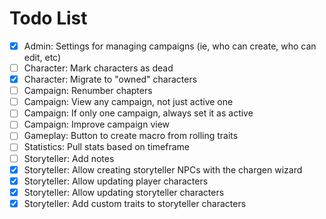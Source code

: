 # Todo List

-   [x] Admin: Settings for managing campaigns (ie, who can create, who can edit, etc)
-   [ ] Character: Mark characters as dead
-   [x] Character: Migrate to "owned" characters
-   [ ] Campaign: Renumber chapters
-   [ ] Campaign: View any campaign, not just active one
-   [ ] Campaign: If only one campaign, always set it as active
-   [ ] Campaign: Improve campaign view
-   [ ] Gameplay: Button to create macro from rolling traits
-   [ ] Statistics: Pull stats based on timeframe
-   [ ] Storyteller: Add notes
-   [x] Storyteller: Allow creating storyteller NPCs with the chargen wizard
-   [x] Storyteller: Allow updating player characters
-   [x] Storyteller: Allow updating storyteller characters
-   [x] Storyteller: Add custom traits to storyteller characters
